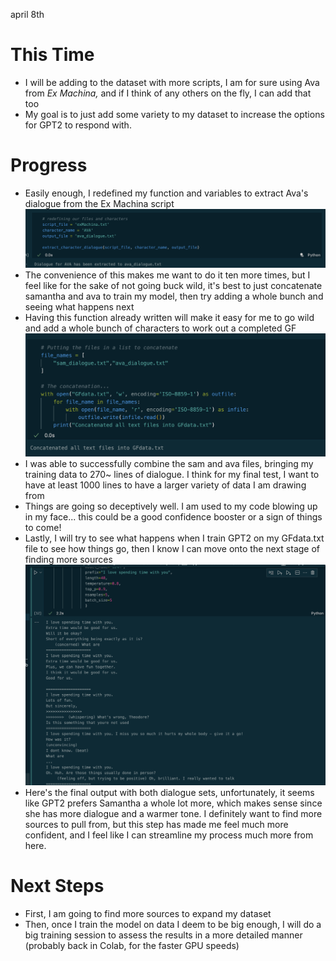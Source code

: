 april 8th
# This Time
- I will be adding to the dataset with more scripts, I am for sure using Ava from *Ex Machina,* and if I think of any others on the fly, I can add that too
- My goal is to just add some variety to my dataset to increase the options for GPT2 to respond with.

# Progress
- Easily enough, I redefined my function and variables to extract Ava's dialogue from the Ex Machina script![](/images/4-09-01)
- The convenience of this makes me want to do it ten more times, but I feel like for the sake of not going buck wild, it's best to just concatenate samantha and ava to train my model, then try adding a whole bunch and seeing what happens next
- Having this function already written will make it easy for me to go wild and add a whole bunch of characters to work out a completed GF
  ![](/images/4-09-02)
- I was able to successfully combine the sam and ava files, bringing my training data to 270~ lines of dialogue. I think for my final test, I want to have at least 1000 lines to have a larger variety of data I am drawing from 
- Things are going so deceptively well. I am used to my code blowing up in my face... this could be a good confidence booster or a sign of things to come!
- Lastly, I will try to see what happens when I train GPT2 on my GFdata.txt file to see how things go, then I know I can move onto the next stage of finding more sources
  ![](/images/4-09-03)
- Here's the final output with both dialogue sets, unfortunately, it seems like GPT2 prefers Samantha a whole lot more, which makes sense since she has more dialogue and a warmer tone. I definitely want to find more sources to pull from, but this step has made me feel much more confident, and I feel like I can streamline my process much more from here.

# Next Steps
- First, I am going to find more sources to expand my dataset
- Then, once I train the model on data I deem to be big enough, I will do a big training session to assess the results in a more detailed manner (probably back in Colab, for the faster GPU speeds)
